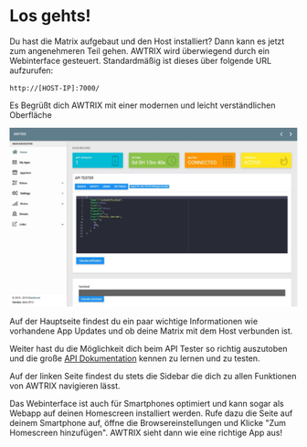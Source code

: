 
# Los gehts!

Du hast die Matrix aufgebaut und den Host installiert? Dann kann es jetzt zum angenehmeren Teil gehen.
AWTRIX wird überwiegend durch ein Webinterface gesteuert. Standardmäßig ist dieses über folgende URL aufzurufen:
``` URL
http://[HOST-IP]:7000/
```

Es Begrüßt dich AWTRIX mit einer modernen und leicht verständlichen Oberfläche

![](\assets\home.jpg)


Auf der Hauptseite findest du ein paar wichtige Informationen wie vorhandene App Updates und ob deine Matrix mit dem Host verbunden ist.

Weiter hast du die Möglichkeit dich beim API Tester so richtig auszutoben und die große [API Dokumentation](/de-de/api) kennen zu lernen und zu testen.

Auf der linken Seite findest du stets die Sidebar die dich zu allen Funktionen von AWTRIX navigieren lässt.

Das Webinterface ist auch für Smartphones optimiert und kann sogar als Webapp auf deinen Homescreen installiert werden.
Rufe dazu die Seite auf deinem Smartphone auf, öffne die Browsereinstellungen und Klicke "Zum Homescreen hinzufügen". AWTRIX sieht dann wie eine richtige App aus!
